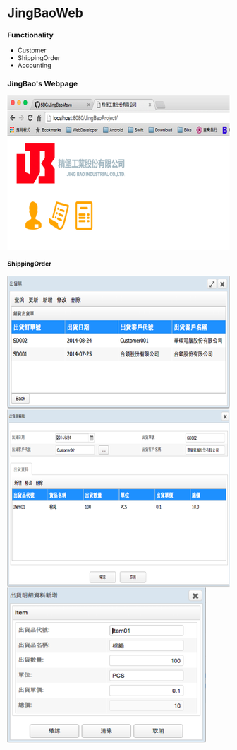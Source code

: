 # JingBaoWeb
<h3>Functionality</h3>
<ul>
  <li>Customer</li>
  <li>ShippingOrder</li>
  <li>Accounting</li>
</ul>
<h3>JingBao's Webpage</h3>
<img src="https://github.com/5BG/JingBaoWeb/blob/master/image/MainPage.png" alt="Menu" width="700" height="350"/>
<h4>ShippingOrder</h4>
<img src="https://github.com/5BG/JingBaoWeb/blob/master/image/shippingOrder.png" alt="Menu" width="700" height="300"/>
<img src="https://github.com/5BG/JingBaoWeb/blob/master/image/shippingOrderEdit.png" alt="Menu" width="700" height="400"/>
<img src="https://github.com/5BG/JingBaoWeb/blob/master/image/shippingOrderDetailEdit.png" alt="Menu" width="450" height="350"/>
